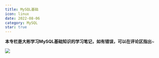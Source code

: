 ```yaml
---
title: MySQL基础
icon: linux
date: 2022-08-06
category: MySQL
star: true
---
```


**本专栏是大彬学习MySQL基础知识的学习笔记，如有错误，可以在评论区指出**~

![](http://img.dabin-coder.cn/image/MySQL知识点总结.jpg)
